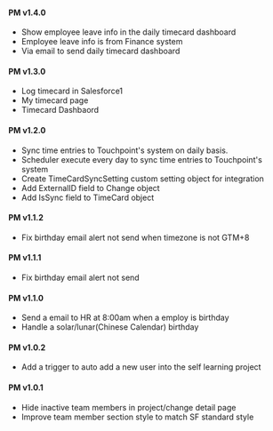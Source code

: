 #### PM v1.4.0
  - Show employee leave info in the daily timecard dashboard
  - Employee leave info is from Finance system
  - Via email to send daily timecard dashboard

#### PM v1.3.0
  - Log timecard in Salesforce1
  - My timecard page
  - Timecard Dashbaord

#### PM v1.2.0
  - Sync time entries to Touchpoint's system on daily basis.
  - Scheduler execute every day to sync time entries to Touchpoint's system
  - Create TimeCardSyncSetting custom setting object for integration
  - Add ExternalID field to Change object
  - Add IsSync field to TimeCard object

#### PM v1.1.2
  - Fix birthday email alert not send when timezone is not GTM+8

#### PM v1.1.1
  - Fix birthday email alert not send

#### PM v1.1.0
  - Send a email to HR at 8:00am when a employ is birthday
  - Handle a solar/lunar(Chinese Calendar) birthday

#### PM v1.0.2
  - Add a trigger to auto add a new user into the self learning project

#### PM v1.0.1
  - Hide inactive team members in project/change detail page
  - Improve team member section style to match SF standard style